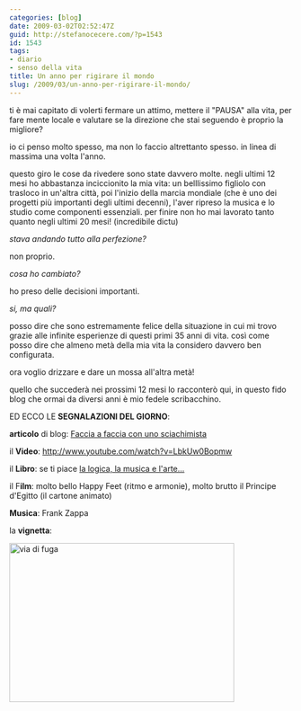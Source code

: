 ```yaml
---
categories: [blog]
date: 2009-03-02T02:52:47Z
guid: http://stefanocecere.com/?p=1543
id: 1543
tags:
- diario
- senso della vita
title: Un anno per rigirare il mondo
slug: /2009/03/un-anno-per-rigirare-il-mondo/
---
```


ti è mai capitato di volerti fermare un attimo, mettere il "PAUSA" alla vita, per fare mente locale e valutare se la direzione che stai seguendo è proprio la migliore?

io ci penso molto spesso, ma non lo faccio altrettanto spesso. in linea di massima una volta l'anno.

questo giro le cose da rivedere sono state davvero molte. negli ultimi 12 mesi ho abbastanza inciccionito la mia vita: un belllissimo figliolo con trasloco in un'altra città, poi l'inizio della marcia mondiale (che è uno dei progetti più importanti degli ultimi decenni), l'aver ripreso la musica e lo studio come componenti essenziali. per finire non ho mai lavorato tanto quanto negli ultimi 20 mesi! (incredibile dictu)

_stava andando tutto alla perfezione?_

non proprio.

_cosa ho cambiato?_

ho preso delle decisioni importanti.

_si, ma quali?_

posso dire che sono estremamente felice della situazione in cui mi trovo grazie alle infinite esperienze di questi primi 35 anni di vita. così come posso dire che almeno metà della mia vita la considero davvero ben configurata.

ora voglio drizzare e dare un mossa all'altra metà!

quello che succederà nei prossimi 12 mesi lo racconterò qui, in questo fido blog che ormai da diversi anni è mio fedele scribacchino.

ED ECCO LE **SEGNALAZIONI DEL GIORNO**:

**articolo** di blog: [Faccia a faccia con uno sciachimista](http://attivissimo.blogspot.com/2009/03/faccia-faccia-con-uno-sciachimista.html)

il **Video**: <http://www.youtube.com/watch?v=LbkUw0Bopmw>

il **Libro**: se ti piace [la logica, la musica e l'arte…](http://www.amazon.com/gp/product/0465026567/ref=s9_sdps_c1_s6_p14_t1?pf_rd_m=ATVPDKIKX0DER&pf_rd_s=center-1&pf_rd_r=0A7RG5C3NA1FWWP1XTEY&pf_rd_t=101&pf_rd_p=463383351&pf_rd_i=507846)

il F**ilm**: molto bello Happy Feet (ritmo e armonie), molto brutto il Principe d'Egitto (il cartone animato)

**Musica**: Frank Zappa

la **vignetta**:

<img class="alignnone size-medium wp-image-1545" title="via di fuga" src="http://stefanocecere.com/wp-content/uploads/sites/3/2009/03/random_funny_picture_13.jpg" alt="via di fuga" width="400" height="283" srcset="http://stefanocecere.com/wp-content/uploads/sites/3/2009/03/random_funny_picture_13.jpg 400w, http://stefanocecere.com/wp-content/uploads/sites/3/2009/03/random_funny_picture_13-300x212.jpg 300w" sizes="(max-width: 400px) 100vw, 400px" />